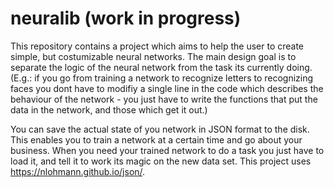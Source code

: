 # neuralib (work in progress)

This repository contains a project which aims to help the user to create simple, but costumizable neural networks. The main design goal is to separate the logic of the neural network from the task its currently doing. (E.g.: if you go from training a network to recognize letters to recognizing faces you dont have to modifiy a single line in the code which describes the behaviour of the network - you just have to write the functions that put the data in the network, and those which get it out.)

You can save the actual state of you network in JSON format to the disk. This enables you to train a network at a certain time and go about your business. When you need your trained network to do a task you just have to load it, and tell it to work its magic on the new data set.
This project uses https://nlohmann.github.io/json/.
